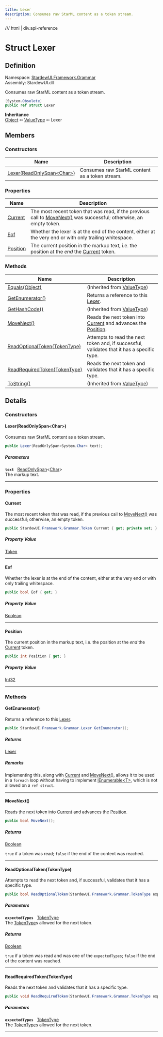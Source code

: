 ```yaml
---
title: Lexer
description: Consumes raw StarML content as a token stream.
---
```


<link rel="stylesheet" href="/StardewUI/stylesheets/reference.css" />

/// html | div.api-reference

# Struct Lexer

## Definition

<div class="api-definition" markdown>

Namespace: [StardewUI.Framework.Grammar](index.md)  
Assembly: StardewUI.dll  

</div>

Consumes raw StarML content as a token stream.

```cs
[System.Obsolete]
public ref struct Lexer
```

**Inheritance**  
[Object](https://learn.microsoft.com/en-us/dotnet/api/system.object) ⇦ [ValueType](https://learn.microsoft.com/en-us/dotnet/api/system.valuetype) ⇦ Lexer

## Members

### Constructors

 | Name | Description |
| --- | --- |
| [Lexer(ReadOnlySpan&lt;Char&gt;)](#lexerreadonlyspanchar) | Consumes raw StarML content as a token stream. | 

### Properties

 | Name | Description |
| --- | --- |
| [Current](#current) | The most recent token that was read, if the previous call to [MoveNext()](lexer.md#movenext) was successful; otherwise, an empty token. | 
| [Eof](#eof) | Whether the lexer is at the end of the content, either at the very end or with only trailing whitespace. | 
| [Position](#position) | The current position in the markup text, i.e. the position at the _end_ the [Current](lexer.md#current) token. | 

### Methods

 | Name | Description |
| --- | --- |
| [Equals(Object)](https://learn.microsoft.com/en-us/dotnet/api/system.valuetype.equals) | <span class="muted" markdown>(Inherited from [ValueType](https://learn.microsoft.com/en-us/dotnet/api/system.valuetype))</span> | 
| [GetEnumerator()](#getenumerator) | Returns a reference to this [Lexer](lexer.md). | 
| [GetHashCode()](https://learn.microsoft.com/en-us/dotnet/api/system.valuetype.gethashcode) | <span class="muted" markdown>(Inherited from [ValueType](https://learn.microsoft.com/en-us/dotnet/api/system.valuetype))</span> | 
| [MoveNext()](#movenext) | Reads the next token into [Current](lexer.md#current) and advances the [Position](lexer.md#position). | 
| [ReadOptionalToken(TokenType)](#readoptionaltokentokentype) | Attempts to read the next token and, if successful, validates that it has a specific type. | 
| [ReadRequiredToken(TokenType)](#readrequiredtokentokentype) | Reads the next token and validates that it has a specific type. | 
| [ToString()](https://learn.microsoft.com/en-us/dotnet/api/system.valuetype.tostring) | <span class="muted" markdown>(Inherited from [ValueType](https://learn.microsoft.com/en-us/dotnet/api/system.valuetype))</span> | 

## Details

### Constructors

#### Lexer(ReadOnlySpan&lt;Char&gt;)

Consumes raw StarML content as a token stream.

```cs
public Lexer(ReadOnlySpan<System.Char> text);
```

##### Parameters

**`text`** &nbsp; [ReadOnlySpan](https://learn.microsoft.com/en-us/dotnet/api/system.readonlyspan-1)<[Char](https://learn.microsoft.com/en-us/dotnet/api/system.char)>  
The markup text.

-----

### Properties

#### Current

The most recent token that was read, if the previous call to [MoveNext()](lexer.md#movenext) was successful; otherwise, an empty token.

```cs
public StardewUI.Framework.Grammar.Token Current { get; private set; }
```

##### Property Value

[Token](token.md)

-----

#### Eof

Whether the lexer is at the end of the content, either at the very end or with only trailing whitespace.

```cs
public bool Eof { get; }
```

##### Property Value

[Boolean](https://learn.microsoft.com/en-us/dotnet/api/system.boolean)

-----

#### Position

The current position in the markup text, i.e. the position at the _end_ the [Current](lexer.md#current) token.

```cs
public int Position { get; }
```

##### Property Value

[Int32](https://learn.microsoft.com/en-us/dotnet/api/system.int32)

-----

### Methods

#### GetEnumerator()

Returns a reference to this [Lexer](lexer.md).

```cs
public StardewUI.Framework.Grammar.Lexer GetEnumerator();
```

##### Returns

[Lexer](lexer.md)

##### Remarks

Implementing this, along with [Current](lexer.md#current) and [MoveNext()](lexer.md#movenext), allows it to be used in a `foreach` loop without having to implement [IEnumerable&lt;T&gt;](https://learn.microsoft.com/en-us/dotnet/api/system.collections.generic.ienumerable-1), which is not allowed on a `ref struct`.

-----

#### MoveNext()

Reads the next token into [Current](lexer.md#current) and advances the [Position](lexer.md#position).

```cs
public bool MoveNext();
```

##### Returns

[Boolean](https://learn.microsoft.com/en-us/dotnet/api/system.boolean)

  `true` if a token was read; `false` if the end of the content was reached.

-----

#### ReadOptionalToken(TokenType)

Attempts to read the next token and, if successful, validates that it has a specific type.

```cs
public bool ReadOptionalToken(StardewUI.Framework.Grammar.TokenType expectedTypes);
```

##### Parameters

**`expectedTypes`** &nbsp; [TokenType](tokentype.md)  
The [TokenType](tokentype.md)s allowed for the next token.

##### Returns

[Boolean](https://learn.microsoft.com/en-us/dotnet/api/system.boolean)

  `true` if a token was read and was one of the `expectedTypes`; `false` if the end of the content was reached.

-----

#### ReadRequiredToken(TokenType)

Reads the next token and validates that it has a specific type.

```cs
public void ReadRequiredToken(StardewUI.Framework.Grammar.TokenType expectedTypes);
```

##### Parameters

**`expectedTypes`** &nbsp; [TokenType](tokentype.md)  
The [TokenType](tokentype.md)s allowed for the next token.

-----

